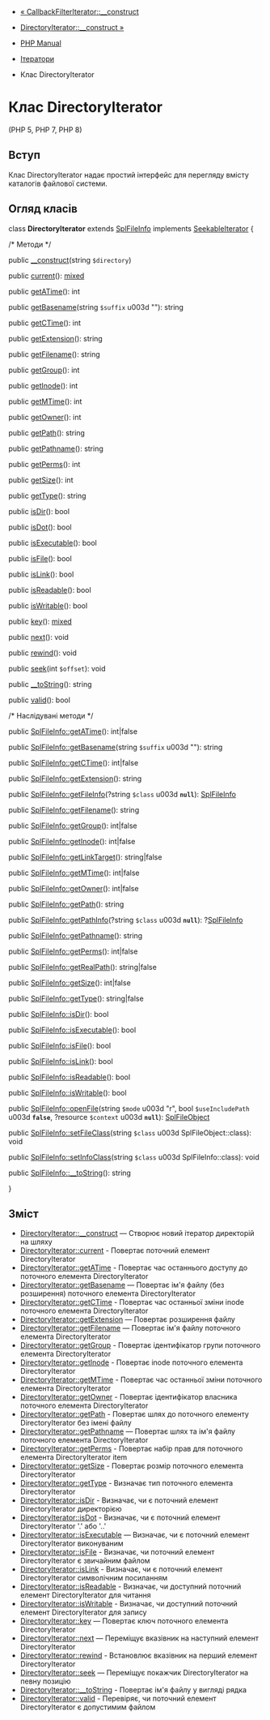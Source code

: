 - [«
CallbackFilterIterator::\_\_construct](callbackfilteriterator.construct.md)
- [DirectoryIterator::\_\_construct
»](directoryiterator.construct.md)

- [PHP Manual](index.md)
- [Ітератори](spl.iterators.md)
- Клас DirectoryIterator

# Клас DirectoryIterator

(PHP 5, PHP 7, PHP 8)

## Вступ

Клас DirectoryIterator надає простий інтерфейс для перегляду
вмісту каталогів файлової системи.

## Огляд класів

class **DirectoryIterator** extends
[SplFileInfo](class.splfileinfo.md) implements
[SeekableIterator](class.seekableiterator.md) {

/\* Методи \*/

public [\_\_construct](directoryiterator.construct.md)(string
`$directory`)

public [current](directoryiterator.current.md)():
[mixed](language.types.declarations.md#language.types.declarations.mixed)

public [getATime](directoryiterator.getatime.md)(): int

public [getBasename](directoryiterator.getbasename.md)(string
`$suffix` u003d ""): string

public [getCTime](directoryiterator.getctime.md)(): int

public [getExtension](directoryiterator.getextension.md)(): string

public [getFilename](directoryiterator.getfilename.md)(): string

public [getGroup](directoryiterator.getgroup.md)(): int

public [getInode](directoryiterator.getinode.md)(): int

public [getMTime](directoryiterator.getmtime.md)(): int

public [getOwner](directoryiterator.getowner.md)(): int

public [getPath](directoryiterator.getpath.md)(): string

public [getPathname](directoryiterator.getpathname.md)(): string

public [getPerms](directoryiterator.getperms.md)(): int

public [getSize](directoryiterator.getsize.md)(): int

public [getType](directoryiterator.gettype.md)(): string

public [isDir](directoryiterator.isdir.md)(): bool

public [isDot](directoryiterator.isdot.md)(): bool

public [isExecutable](directoryiterator.isexecutable.md)(): bool

public [isFile](directoryiterator.isfile.md)(): bool

public [isLink](directoryiterator.islink.md)(): bool

public [isReadable](directoryiterator.isreadable.md)(): bool

public [isWritable](directoryiterator.iswritable.md)(): bool

public [key](directoryiterator.key.md)():
[mixed](language.types.declarations.md#language.types.declarations.mixed)

public [next](directoryiterator.next.md)(): void

public [rewind](directoryiterator.rewind.md)(): void

public [seek](directoryiterator.seek.md)(int `$offset`): void

public [\_\_toString](directoryiterator.tostring.md)(): string

public [valid](directoryiterator.valid.md)(): bool

/\* Наслідувані методи \*/

public [SplFileInfo::getATime](splfileinfo.getatime.md)(): int\|false

public [SplFileInfo::getBasename](splfileinfo.getbasename.md)(string
`$suffix` u003d ""): string

public [SplFileInfo::getCTime](splfileinfo.getctime.md)(): int\|false

public [SplFileInfo::getExtension](splfileinfo.getextension.md)():
string

public [SplFileInfo::getFileInfo](splfileinfo.getfileinfo.md)(?string
`$class` u003d **`null`**): [SplFileInfo](class.splfileinfo.md)

public [SplFileInfo::getFilename](splfileinfo.getfilename.md)():
string

public [SplFileInfo::getGroup](splfileinfo.getgroup.md)(): int\|false

public [SplFileInfo::getInode](splfileinfo.getinode.md)(): int\|false

public [SplFileInfo::getLinkTarget](splfileinfo.getlinktarget.md)():
string\|false

public [SplFileInfo::getMTime](splfileinfo.getmtime.md)(): int\|false

public [SplFileInfo::getOwner](splfileinfo.getowner.md)(): int\|false

public [SplFileInfo::getPath](splfileinfo.getpath.md)(): string

public [SplFileInfo::getPathInfo](splfileinfo.getpathinfo.md)(?string
`$class` u003d **`null`**): ?[SplFileInfo](class.splfileinfo.md)

public [SplFileInfo::getPathname](splfileinfo.getpathname.md)():
string

public [SplFileInfo::getPerms](splfileinfo.getperms.md)(): int\|false

public [SplFileInfo::getRealPath](splfileinfo.getrealpath.md)():
string\|false

public [SplFileInfo::getSize](splfileinfo.getsize.md)(): int\|false

public [SplFileInfo::getType](splfileinfo.gettype.md)(): string\|false

public [SplFileInfo::isDir](splfileinfo.isdir.md)(): bool

public [SplFileInfo::isExecutable](splfileinfo.isexecutable.md)():
bool

public [SplFileInfo::isFile](splfileinfo.isfile.md)(): bool

public [SplFileInfo::isLink](splfileinfo.islink.md)(): bool

public [SplFileInfo::isReadable](splfileinfo.isreadable.md)(): bool

public [SplFileInfo::isWritable](splfileinfo.iswritable.md)(): bool

public [SplFileInfo::openFile](splfileinfo.openfile.md)(string `$mode`
u003d "r", bool `$useIncludePath` u003d **`false`**, ?resource `$context` u003d
**`null`**): [SplFileObject](class.splfileobject.md)

public [SplFileInfo::setFileClass](splfileinfo.setfileclass.md)(string
`$class` u003d SplFileObject::class): void

public [SplFileInfo::setInfoClass](splfileinfo.setinfoclass.md)(string
`$class` u003d SplFileInfo::class): void

public [SplFileInfo::\_\_toString](splfileinfo.tostring.md)(): string

}

## Зміст

- [DirectoryIterator::\_\_construct](directoryiterator.construct.md)
— Створює новий ітератор директорій на шляху
- [DirectoryIterator::current](directoryiterator.current.md) -
Повертає поточний елемент DirectoryIterator
- [DirectoryIterator::getATime](directoryiterator.getatime.md) -
Повертає час останнього доступу до поточного елемента
DirectoryIterator
- [DirectoryIterator::getBasename](directoryiterator.getbasename.md)
— Повертає ім'я файлу (без розширення) поточного елемента
DirectoryIterator
- [DirectoryIterator::getCTime](directoryiterator.getctime.md) -
Повертає час останньої зміни inode поточного елемента
DirectoryIterator
- [DirectoryIterator::getExtension](directoryiterator.getextension.md)
— Повертає розширення файлу
- [DirectoryIterator::getFilename](directoryiterator.getfilename.md)
— Повертає ім'я файлу поточного елемента DirectoryIterator
- [DirectoryIterator::getGroup](directoryiterator.getgroup.md) -
Повертає ідентифікатор групи поточного елемента DirectoryIterator
- [DirectoryIterator::getInode](directoryiterator.getinode.md) -
Повертає inode поточного елемента DirectoryIterator
- [DirectoryIterator::getMTime](directoryiterator.getmtime.md) -
Повертає час останньої зміни поточного елемента
DirectoryIterator
- [DirectoryIterator::getOwner](directoryiterator.getowner.md) -
Повертає ідентифікатор власника поточного елемента
DirectoryIterator
- [DirectoryIterator::getPath](directoryiterator.getpath.md) -
Повертає шлях до поточного елементу DirectoryIterator без імені
файлу
- [DirectoryIterator::getPathname](directoryiterator.getpathname.md)
— Повертає шлях та ім'я файлу поточного елемента DirectoryIterator
- [DirectoryIterator::getPerms](directoryiterator.getperms.md) -
Повертає набір прав для поточного елемента DirectoryIterator item
- [DirectoryIterator::getSize](directoryiterator.getsize.md) -
Повертає розмір поточного елемента DirectoryIterator
- [DirectoryIterator::getType](directoryiterator.gettype.md) -
Визначає тип поточного елемента DirectoryIterator
- [DirectoryIterator::isDir](directoryiterator.isdir.md) -
Визначає, чи є поточний елемент DirectoryIterator
директорією
- [DirectoryIterator::isDot](directoryiterator.isdot.md) -
Визначає, чи є поточний елемент DirectoryIterator '.' або
'..'
- [DirectoryIterator::isExecutable](directoryiterator.isexecutable.md)
— Визначає, чи є поточний елемент DirectoryIterator
виконуваним
- [DirectoryIterator::isFile](directoryiterator.isfile.md) -
Визначає, чи поточний елемент DirectoryIterator є звичайним
файлом
- [DirectoryIterator::isLink](directoryiterator.islink.md) -
Визначає, чи є поточний елемент DirectoryIterator
символічним посиланням
- [DirectoryIterator::isReadable](directoryiterator.isreadable.md) -
Визначає, чи доступний поточний елемент DirectoryIterator для читання
- [DirectoryIterator::isWritable](directoryiterator.iswritable.md) -
Визначає, чи доступний поточний елемент DirectoryIterator для запису
- [DirectoryIterator::key](directoryiterator.key.md) — Повертає
ключ поточного елемента DirectoryIterator
- [DirectoryIterator::next](directoryiterator.next.md) — Переміщує
вказівник на наступний елемент DirectoryIterator
- [DirectoryIterator::rewind](directoryiterator.rewind.md) -
Встановлює вказівник на перший елемент DirectoryIterator
- [DirectoryIterator::seek](directoryiterator.seek.md) — Переміщує
покажчик DirectoryIterator на певну позицію
- [DirectoryIterator::\_\_toString](directoryiterator.tostring.md) -
Повертає ім'я файлу у вигляді рядка
- [DirectoryIterator::valid](directoryiterator.valid.md) -
Перевіряє, чи поточний елемент DirectoryIterator є допустимим
файлом
